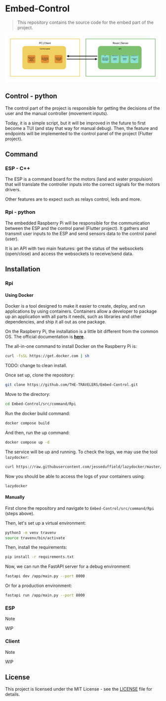 # Embed-Control

> This repository contains the source code for the embed part of the project.

![Schema](/assets/schema.jpg)

## Control - python

The control part of the project is responsible for getting the decisions of the user and the manual controller (movement inputs).

Today, it is a simple script, but it will be improved in the future to first become a TUI (and stay that way for manual debug). Then, the feature and endpoints will be implemented to the control panel of the project (Flutter project).

## Command

### ESP - C++

The ESP is a command board for the motors (land and water propulsion) that will translate the controller inputs into the correct signals for the motors drivers.

Other features are to expect such as relays control, leds and more.

### Rpi - python

The embedded Raspberry Pi will be responsible for the communication between the ESP and the control panel (Flutter project). It gathers and transmit user inputs to the ESP and send sensors data to the control panel (user).

It is an API with two main features: get the status of the websockets (open/close) and access the websockets to receive/send data.

## Installation

### Rpi

#### Using Docker

Docker is a tool designed to make it easier to create, deploy, and run applications by using containers. Containers allow a developer to package up an application with all parts it needs, such as libraries and other dependencies, and ship it all out as one package.

On the Raspberry Pi, the installation is a little bit different from the common OS. The official documentation is **[here](https://docs.docker.com/engine/install/debian/)**.

The all-in-one command to install Docker on the Raspberry Pi is:

```bash
curl -fsSL https://get.docker.com | sh
```

TODO: change to clean install.

Once set up, clone the repository:

```bash
git clone https://github.com/THE-TRAVELERS/Embed-Control.git
```

Move to the directory:

```bash
cd Embed-Control/src/command/Rpi
```

Run the docker build command:

```bash
docker compose build
```

And then, run the up command:

```bash
docker compose up -d
```

The service will be up and running. To check the logs, we may use the tool `lazydocker`:

```bash
curl https://raw.githubusercontent.com/jesseduffield/lazydocker/master/scripts/install_update_linux.sh | bash
```

Now you should be able to access the logs of your containers using:

```bash
lazydocker
```

#### Manually

First clone the repository and navigate to `Embed-Control/src/command/Rpi` (steps above).

Then, let's set up a virtual environment:

```bash
python3 -m venv travenv
source travenv/bin/activate
```

Then, install the requirements:

```bash
pip install -r requirements.txt
```

Now, we can run the FastAPI server for a debug environment:

```bash
fastapi dev /app/main.py --port 8000
```

Or for a production environment:

```bash
fastapi run /app/main.py --port 8000
```

### ESP

> [!NOTE]
> WIP

### Client

> [!NOTE]
> WIP

## License

This project is licensed under the MIT License - see the [LICENSE](LICENSE) file for details.
